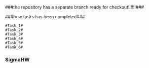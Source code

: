 ###the repository has a separate branch ready for checkout!!!!!!###

###how tasks has been completed###

    #Task_1#
    #Task_2#
    #Task_3#
    #Task_4#
    #Task_5#
    #Task_6#

### SigmaHW
